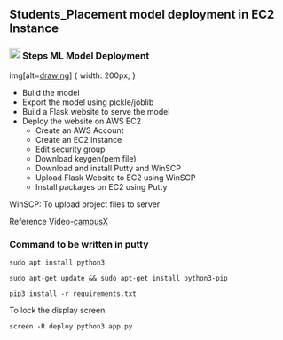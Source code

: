 ## Students_Placement model deployment in EC2 Instance 


### <img src="https://user-images.githubusercontent.com/106590141/209423660-f87be18d-f5d3-43e0-8005-8f661c0e23cb.png" alt="drawing" width="20"/> Steps ML Model Deployment

img[alt=[drawing](https://user-images.githubusercontent.com/106590141/209423660-f87be18d-f5d3-43e0-8005-8f661c0e23cb.png)] { width: 200px; }

- Build the model
- Export the model using pickle/joblib
- Build a Flask website to serve the model
- Deploy the website on AWS EC2
	- Create an AWS Account
	- Create an EC2 instance
	- Edit security group
	- Download keygen(pem file)
	- Download and install Putty and WinSCP
	- Upload Flask Website to EC2 using WinSCP
	- Install packages on EC2 using Putty

WinSCP: To upload project files to server

Reference Video-[campusX](https://youtu.be/_rwNTY5Mn40)

### Command to be written in putty

```
sudo apt install python3
```

```
sudo apt-get update && sudo apt-get install python3-pip
```

```
pip3 install -r requirements.txt
```
To lock the display screen
```
screen -R deploy python3 app.py
```
